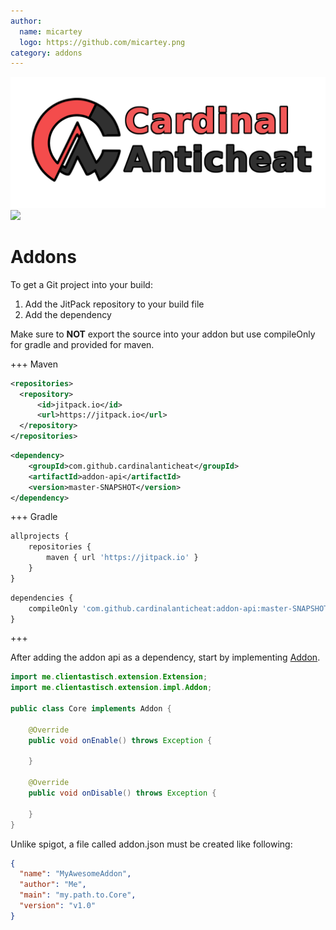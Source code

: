 ```yaml
---
author:
  name: micartey
  logo: https://github.com/micartey.png
category: addons
---
```


![](static/images/banner.png)
![](https://img.shields.io/discord/647922123192533022?color=212121&label=Discord&logo=discord&logoColor=212121&style=for-the-badge)

# Addons

To get a Git project into your build:

1. Add the JitPack repository to your build file
2. Add the dependency

Make sure to **NOT** export the source into your addon but use compileOnly for gradle and provided for maven.

+++ Maven

```xml
<repositories>
  <repository>
      <id>jitpack.io</id>
      <url>https://jitpack.io</url>
  </repository>
</repositories>
```

```xml
<dependency>
    <groupId>com.github.cardinalanticheat</groupId>
    <artifactId>addon-api</artifactId>
    <version>master-SNAPSHOT</version>
</dependency>
```

+++ Gradle

```js
allprojects {
    repositories {
        maven { url 'https://jitpack.io' }
    }
}
```

```js
dependencies {
    compileOnly 'com.github.cardinalanticheat:addon-api:master-SNAPSHOT'
}
```

+++

After adding the addon api as a dependency, start by implementing [Addon](https://cardinalanticheat.github.io/addon-api/docs/me/clientastisch/extension/impl/Addon.html).

```java
import me.clientastisch.extension.Extension;
import me.clientastisch.extension.impl.Addon;

public class Core implements Addon {

    @Override
    public void onEnable() throws Exception {

    }

    @Override
    public void onDisable() throws Exception {

    }
}
```

Unlike spigot, a file called addon.json must be created like following:

```json
{
  "name": "MyAwesomeAddon",
  "author": "Me",
  "main": "my.path.to.Core",
  "version": "v1.0"
}
```